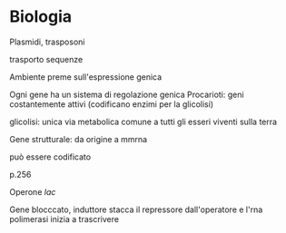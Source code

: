 # Biologia

Plasmidi, trasposoni

trasporto sequenze

Ambiente preme sull'espressione genica

Ogni gene ha un sistema di regolazione genica
Procarioti: geni costantemente attivi (codificano enzimi per la glicolisi)

glicolisi: unica via metabolica comune a tutti gli esseri viventi sulla terra 


Gene strutturale: da origine a mmrna

può essere codificato

p.256

Operone $lac$

Gene blocccato, induttore stacca il repressore dall'operatore e l'rna polimerasi inizia a trascrivere
<!--stackedit_data:
eyJoaXN0b3J5IjpbMTQzNzM4Njc1OCwtMTU3ODg3ODM1MSw5Mz
M4ODYwMjcsLTIxMjY0Mzc2MjMsLTgzMTg2NzU1MV19
-->